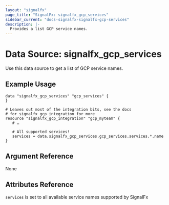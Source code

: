 ```yaml
---
layout: "signalfx"
page_title: "SignalFx: signalfx_gcp_services"
sidebar_current: "docs-signalfx-signalfx-gcp-services"
description: |-
  Provides a list GCP service names.
---
```


# Data Source: signalfx_gcp_services

Use this data source to get a list of GCP service names.

## Example Usage

```hcl
data "signalfx_gcp_services" "gcp_services" {
}

# Leaves out most of the integration bits, see the docs
# for signalfx_gcp_integration for more
resource "signalfx_gcp_integration" "gcp_myteam" {
   # …

   # All supported services!
   services = data.signalfx_gcp_services.gcp_services.services.*.name
}
```

## Argument Reference

None

## Attributes Reference

`services` is set to all available service names supported by SignalFx
